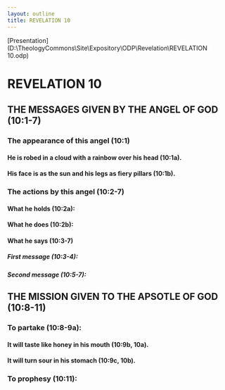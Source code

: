 ```yaml
---
layout: outline
title: REVELATION 10
---
```

[Presentation](D:\TheologyCommons\Site\Expository\ODP\Revelation\REVELATION 10.odp)
# REVELATION 10
## THE MESSAGES GIVEN BY THE ANGEL OF GOD (10:1-7) 
###  The appearance of this angel (10:1) 
####  He is robed in a cloud with a rainbow over his head (10:1a). 
####  His face is as the sun and his legs as fiery pillars (10:1b). 
###  The actions by this angel (10:2-7) 
####  What he holds (10:2a): 
####  What he does (10:2b): 
####  What he says (10:3-7) 
#####  First message (10:3-4): 
#####  Second message (10:5-7): 
## THE MISSION GIVEN TO THE APSOTLE OF GOD (10:8-11) 
###  To partake (10:8-9a): 
####  It will taste like honey in his mouth (10:9b, 10a). 
####  It will turn sour in his stomach (10:9c, 10b). 
###  To prophesy (10:11): 

